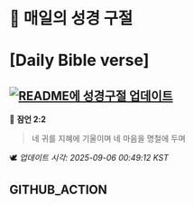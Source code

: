 # 🙏 매일의 성경 구절
# [Daily Bible verse]
## [![README에 성경구절 업데이트](https://github.com/DONGSUKA/first_test/actions/workflows/update-readme-bible.yml/badge.svg)](https://github.com/DONGSUKA/first_test/actions/workflows/update-readme-bible.yml)
<!-- START_BIBLE_VERSE -->
📖 **잠언 2:2**
> 네 귀를 지혜에 기울이며 네 마음을 명철에 두며

🕊️ _업데이트 시각: 2025-09-06 00:49:12 KST_
  <!-- END_BIBLE_VERSE -->
## GITHUB_ACTION
